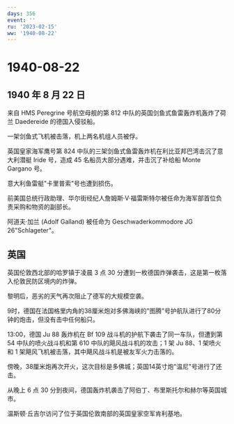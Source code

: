 ```yaml
---
days: 356
event: ''
ru: '2023-02-15'
ww: '1940-08-22'
---
```


# 1940-08-22

## 1940 年 8 月 22 日

来自 HMS Peregrine 号航空母舰的第 812
中队的英国剑鱼式鱼雷轰炸机轰炸了荷兰 Daedereide 的德国入侵驳船。

一架剑鱼式飞机被击落，机上两名机组人员被俘。

英国皇家海军鹰号第 824
中队的三架剑鱼式鱼雷轰炸机在利比亚邦巴湾击沉了意大利潜艇 Iride 号，造成
45 名船员大部分遇难，并击沉了补给船 Monte Gargano 号。

意大利鱼雷艇"卡里普索"号也遭到损伤。

前美国总统行政助理、华尔街经纪人詹姆斯·V·福雷斯特尔被任命为海军部首位负责采购和物资的副部长。

阿道夫·加兰 (Adolf Galland) 被任命为 Geschwaderkommodore JG
26"Schlageter"。

## 英国

英国伦敦西北部的哈罗镇于凌晨 3 点 30
分遭到一枚德国炸弹袭击，这是第一枚落入伦敦民防区境内的炸弹。

黎明后，恶劣的天气再次阻止了德军的大规模空袭。

9时，德国在法国格里内角的38厘米炮对多佛海峡的"图腾"号护航队进行了80分钟的炮击，但没有击中任何船只。

13:00，德国 Ju 88 轰炸机在 Bf 109 战斗机的护航下袭击了同一车队，但遭到第
54 中队的喷火战斗机和第 610 中队的飓风战斗机的攻击；1 架 Ju 88、1
架喷火和 1 架飓风飞机被击落，其中飓风战斗机是被友军火力击落的。

傍晚，38厘米炮再次开火，这次目标是多佛城；英国14英寸炮"温尼"号进行了还击。

从晚上 6 点 30
分到夜间，德国轰炸机袭击了阿伯丁、布里斯托尔和赫尔等英国城市。

温斯顿·丘吉尔访问了位于英国伦敦南部的英国皇家空军肯利基地。